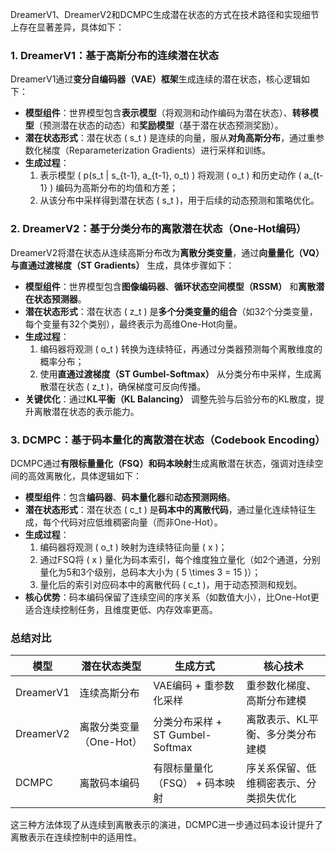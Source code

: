 DreamerV1、DreamerV2和DCMPC生成潜在状态的方式在技术路径和实现细节上存在显著差异，具体如下：


### **1. DreamerV1：基于高斯分布的连续潜在状态**
DreamerV1通过**变分自编码器（VAE）框架**生成连续的潜在状态，核心逻辑如下：  
- **模型组件**：世界模型包含**表示模型**（将观测和动作编码为潜在状态）、**转移模型**（预测潜在状态的动态）和**奖励模型**（基于潜在状态预测奖励）。  
- **潜在状态形式**：潜在状态 \( s_t \) 是连续的向量，服从**对角高斯分布**，通过重参数化梯度（Reparameterization Gradients）进行采样和训练。  
- **生成过程**：  
  1. 表示模型 \( p(s_t | s_{t-1}, a_{t-1}, o_t) \) 将观测 \( o_t \) 和历史动作 \( a_{t-1} \) 编码为高斯分布的均值和方差；  
  2. 从该分布中采样得到潜在状态 \( s_t \)，用于后续的动态预测和策略优化。  
  


### **2. DreamerV2：基于分类分布的离散潜在状态（One-Hot编码）**
DreamerV2将潜在状态从连续高斯分布改为**离散分类变量**，通过**向量量化（VQ）与直通过渡梯度（ST Gradients）** 生成，具体步骤如下：  
- **模型组件**：世界模型包含**图像编码器**、**循环状态空间模型（RSSM）** 和**离散潜在状态预测器**。  
- **潜在状态形式**：潜在状态 \( z_t \) 是**多个分类变量的组合**（如32个分类变量，每个变量有32个类别），最终表示为高维One-Hot向量。  
- **生成过程**：  
  1. 编码器将观测 \( o_t \) 转换为连续特征，再通过分类器预测每个离散维度的概率分布；  
  2. 使用**直通过渡梯度（ST Gumbel-Softmax）** 从分类分布中采样，生成离散潜在状态 \( z_t \)，确保梯度可反向传播。  
- **关键优化**：通过**KL平衡（KL Balancing）** 调整先验与后验分布的KL散度，提升离散潜在状态的表示能力。  
 


### **3. DCMPC：基于码本量化的离散潜在状态（Codebook Encoding）**
DCMPC通过**有限标量量化（FSQ）和码本映射**生成离散潜在状态，强调对连续空间的高效离散化，具体逻辑如下：  
- **模型组件**：包含**编码器**、**码本量化器**和**动态预测网络**。  
- **潜在状态形式**：潜在状态 \( c_t \) 是**码本中的离散代码**，通过量化连续特征生成，每个代码对应低维稠密向量（而非One-Hot）。  
- **生成过程**：  
  1. 编码器将观测 \( o_t \) 映射为连续特征向量 \( x \)；  
  2. 通过FSQ将 \( x \) 量化为码本索引，每个维度独立量化（如2个通道，分别量化为5和3个级别，总码本大小为 \( 5 \times 3 = 15 \)）；  
  3. 量化后的索引对应码本中的离散代码 \( c_t \)，用于动态预测和规划。  
- **核心优势**：码本编码保留了连续空间的序关系（如数值大小），比One-Hot更适合连续控制任务，且维度更低、内存效率更高。  
 


### **总结对比**
| 模型                | 潜在状态类型       | 生成方式                                                                 | 核心技术                                                                 |
|---------------------|--------------------|--------------------------------------------------------------------------|--------------------------------------------------------------------------|
| DreamerV1           | 连续高斯分布       | VAE编码 + 重参数化采样                                                   | 重参数化梯度、高斯分布建模                                               |
| DreamerV2           | 离散分类变量（One-Hot） | 分类分布采样 + ST Gumbel-Softmax                                          | 离散表示、KL平衡、多分类分布建模                                         |
| DCMPC               | 离散码本编码       | 有限标量量化（FSQ） + 码本映射                                            | 序关系保留、低维稠密表示、分类损失优化                                   |

这三种方法体现了从连续到离散表示的演进，DCMPC进一步通过码本设计提升了离散表示在连续控制中的适用性。



